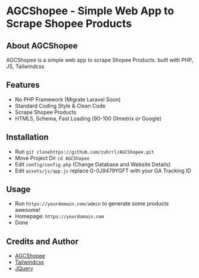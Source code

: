 # AGCShopee - Simple Web App to Scrape Shopee Products

## About AGCShopee

AGCShopee is a simple web app to scrape Shopee Products. built with PHP, JS, Tailwindcss

## Features

- No PHP Framework (Migrate Laravel Soon)
- Standard Coding Style & Clean Code
- Scrape Shopee Products
- HTML5, Schema, Fast Loading (90-100 Gtmetrix or Google)


## Installation

- Run `git clonehttps://github.com/zuhrrl/AGCShopee.git`
- Move Project Dir `cd AGCShopee`
- Edit  `config/config.php` (Change Database and Website Details)
- Edit `assets/js/app.js` replace G-0J9479YGFT with your GA Tracking ID

## Usage

- Run `https://yourdomain.com/admin` to generate some products awesome!
- Homepage: `https://yourdomain.com`
- Done


## Credits and Author

- [AGCShopee](https://github.com/zuhrrl/AGCShopee)
- [Tailwindcss](https://github.com/tailwindlabs/tailwindcss)
- [JQuery](https://github.com/jquery/jquery)
